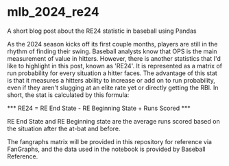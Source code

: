 # mlb_2024_re24
A short blog post about the RE24 statistic in baseball using Pandas

As the 2024 season kicks off its first couple months, players are still in the rhythm of finding their swing. Baseball analysts know that OPS is the main measurement of value in hitters. However, there is another statistics that I'd like to highlight in this post, known as 'RE24'. It is represented as a matrix of run probability for every situation a hitter faces. The advantage of this stat is that it measures a hitters ability to increase or add on to run probability, even if they aren't slugging at an elite rate yet or directly getting the RBI. In short, the stat is calculated by this formula:

*** RE24 = RE End State - RE Beginning State + Runs Scored ***

RE End State and RE Beginning state are the average runs scored based on the situation after the at-bat and before. 

The fangraphs matrix will be provided in this repository for reference via FanGraphs, and the data used in the notebook is provided by Baseball Reference. 
